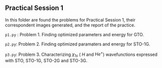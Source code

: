## Practical Session 1

In this folder are found the problems for Practical Session 1, 
their correspondent images generated, and the report of the practice.

`p1.py` : Problem 1. Finding optimized parameters and energy for GTO.

`p2.py`: Problem 2. Finding optimized paramaters and energy for STO-1G.

`p3.py`: Problem 3. Characterizing $\chi_{1s}$ ( $H$ and $He^+$) wavefunctions expressed with STO, STO-1G, STO-2G and STO-3G.
